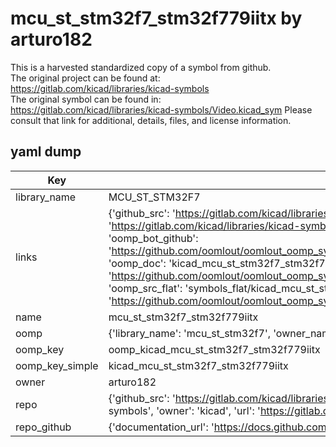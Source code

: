# mcu_st_stm32f7_stm32f779iitx by arturo182  
This is a harvested standardized copy of a symbol from github.  
The original project can be found at:  
https://gitlab.com/kicad/libraries/kicad-symbols  
The original symbol can be found in:
https://gitlab.com/kicad/libraries/kicad-symbols/Video.kicad_sym
Please consult that link for additional, details, files, and license information.  
## yaml dump  
| Key | Value |  
| --- | --- |  
| library_name | MCU_ST_STM32F7 |  
| links | {'github_src': 'https://gitlab.com/kicad/libraries/kicad-symbols/Video.kicad_sym', 'github_src_repo': 'https://gitlab.com/kicad/libraries/kicad-symbols', 'oomp_bot': 'kicad_mcu_st_stm32f7_stm32f779iitx/working', 'oomp_bot_github': 'https://github.com/oomlout/oomlout_oomp_symbol_bot/tree/main/kicad_mcu_st_stm32f7_stm32f779iitx/working', 'oomp_doc': 'kicad_mcu_st_stm32f7_stm32f779iitx/working', 'oomp_doc_github': 'https://github.com/oomlout/oomlout_oomp_symbol_doc/tree/main/kicad_mcu_st_stm32f7_stm32f779iitx/working', 'oomp_src_flat': 'symbols_flat/kicad_mcu_st_stm32f7_stm32f779iitx/working', 'oomp_src_flat_github': 'https://github.com/oomlout/oomlout_oomp_symbol_src/tree/main/kicad_mcu_st_stm32f7_stm32f779iitx/working'} |  
| name | mcu_st_stm32f7_stm32f779iitx |  
| oomp | {'library_name': 'mcu_st_stm32f7', 'owner_name': 'kicad', 'symbol_name': 'mcu_st_stm32f7_stm32f779iitx'} |  
| oomp_key | oomp_kicad_mcu_st_stm32f7_stm32f779iitx |  
| oomp_key_simple | kicad_mcu_st_stm32f7_stm32f779iitx |  
| owner | arturo182 |  
| repo | {'github_src': 'https://gitlab.com/kicad/libraries/kicad-symbols/Video.kicad_sym', 'name': 'libraries/kicad-symbols', 'owner': 'kicad', 'url': 'https://gitlab.com/kicad/libraries/kicad-symbols'} |  
| repo_github | {'documentation_url': 'https://docs.github.com/rest/repos/repos#get-a-repository', 'message': 'Not Found'} |  

